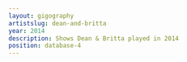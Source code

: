 ```yaml
---
layout: gigography
artistslug: dean-and-britta
year: 2014
description: Shows Dean & Britta played in 2014
position: database-4
---
```

